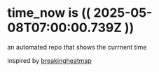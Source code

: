 # time_now is (( 2025-05-08T07:00:00.739Z ))

an automated repo that shows the currnent time

inspired by [breakingheatmap](https://github.com/breakingheatmap/breakingheatmap)